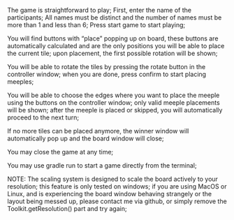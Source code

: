 The game is straightforward to play; 
First, enter the name of the participants;
All names must be distinct and the number of names must be more than 1 and less than 6; 
Press start game to start playing; 

You will find buttons with “place” popping up on board, these buttons are automatically calculated and are the only positions you will be able to place the current tile; upon placement, the first possible rotation will be shown; 

You will be able to rotate the tiles by pressing the rotate button in the controller window; when you are done, press confirm to start placing meeples; 

You will be able to choose the edges where you want to place the meeple using the buttons on the controller window; only valid meeple placements will be shown; after the meeple is placed or skipped, you will automatically proceed to the next turn;

If no more tiles can be placed anymore, the winner window will automatically pop up and the board window will close;

You may close the game at any time; 

You may use gradle run to start a game directly from the terminal; 

NOTE: The scaling system is designed to scale the board actively to your resolution; this feature is only tested on windows; if you are using MacOS or Linux, and is experiencing the board window behaving strangely or the layout being messed up, please contact me via github, or simply remove the Toolkit.getResolution() part and try again; 
